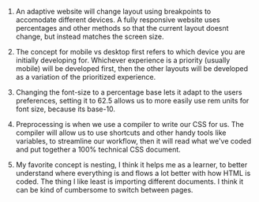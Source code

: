 1. An adaptive website will change layout using breakpoints to accomodate different devices.
  A fully responsive website uses percentages and other methods so that the current layout doesnt change, but instead matches the screen size.

2. The concept for mobile vs desktop first refers to which device you are initially developing for. Whichever experience is a priority (usually mobile) will be developed first, then the other layouts will be developed as a variation of the prioritized experience.

3. Changing the font-size to a percentage base lets it adapt to the users preferences, setting it to 62.5 allows us to more easily use rem units for font size, because its base-10.

4. Preprocessing is when we use a compiler to write our CSS for us. The compiler will allow us to use shortcuts and other handy tools like variables, to streamline our workflow, then it will read what we've coded and put together a 100% technical CSS document.

5. My favorite concept is nesting, I think it helps me as a learner, to better understand where everything is and flows a lot better with how HTML is coded. The thing I like least is importing different documents. I think it can be kind of cumbersome to switch between pages.
